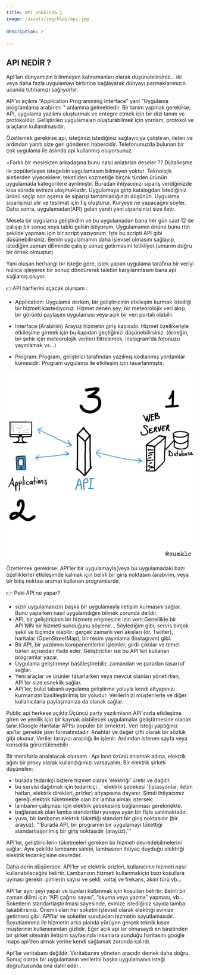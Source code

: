 ```yaml
---
title: API Hakkında 🐳
image: /assets/img/blog/api.jpg

description: >

---
```

## API NEDİR ?

Api’ları dünyamızın bilinmeyen kahramanları olarak düşünebilirsiniz… 
iki veya daha fazla uygulamayı birbirine bağlayarak dünyayı parmaklarımızın ucunda tutmamızı sağlıyorlar.

API’ın açılımı “Application Programming Interface” yani "Uygulama programlama arabirimi " anlamına gelmektedir.
Bir tanım yapmak gerekirse; API, uygulama yazılımı oluşturmak ve entegre etmek için bir dizi tanım ve protokoldür. Geliştirilen uygulamaları oluşturabilmek için yordam, protokol ve araçların kullanılmasıdır.

Özetlemek gerekirse api, isteğinizi istediğiniz sağlayıcıya çalıştıran, ileten ve ardından yanıtı size geri gönderen habercidir. Telefonunuzda bulunan bir çok uygulama ile aslında api kullanmış oluyorsunuz.

⭐Farklı bir meslekten arkadaşına bunu nasıl anlatırsın deseler ?? 
Dijitalleşme ile popülerleşen istegelsin uygulamasını bilmeyen yoktur. 
Teknolojik aletlerden yiyeceklere, tekstilden kozmetiğe birçok türden ürünün uygulamada kategorilere ayrılmıştır. 
Buradan ihtiyacınızı sipariş verdiğinizde kısa sürede evinize ulaşmaktadır. 
Uygulamaya girip katalogdan istediğiniz ürünü seçip son aşama ile siparişi tamamladığınızı düşünün. 
Uygulama siparişinizi alır ve teslimat için fiş oluşturur. Kuryeye ne yapacağını söyler. 
Daha sonra, uygulamadan(API) gelen yanıtı yani siparişinizi size iletir.

Mesela bir uygulama geliştirdim ve bu uygulamadan bana her gün saat 12 de çalışıp bir sonuç veya tablo gelsin istiyorum. Uygulamamın önüne bunu rtin şekilde yapması için bir script yazıyorum. İşte bu scripti API gibi düşünebilirsiniz. Benim uygulamamın daha işlevsel olmasını sağlayıp, istediğim zaman diliminde çalışıp sonuç getirmesini tetikliyor.(umarım doğru bir örnek olmuştur)

Yani oluşan herhangi bir isteğe göre, istek yapan uygulama tarafına bir veriyi hızlıca işleyerek bir sonuç döndürerek talebin karşılanmasını bana api sağlamış oluyor.

👉API harflerini açacak olursam :
- Application: Uygulama derken, bir geliştiricinin etkileşim kurmak istediği bir hizmeti kastediyoruz. 
Hizmet denen şey; bir meteorolojik veri akışı, bir görüntü paylaşım uygulaması veya açık bir veri portalı olabilir.

- Interface:(Arabirim) Arayüz hizmetin giriş kapısıdır. Hizmet özellikeriyle etkileşime girmek için bu kapıdan geçtiğinizi düşünebilirsiniz. (örneğin, bir şehir için meteorolojik verileri filtrelemek, instagram’da fotonuzu yayınlamak vs…)

- Program: Program, geliştirici tarafından yazılmış kodlanmış yordamlar kümesidir. Program uygulama ile etkileşim için tasarlanmıştır.

![şekil1](/assets/img/blog/api2.jpg)

Özetlemek gerekirse: API’ler bir uygulamayla(veya bu uygulamadaki bazı özelliklerle) etkileşimde kalmak için belirli bir giriş noktasını (arabirim, veya bir bitiş noktası arama) kullanan programlardır.


👉 Peki API ne yapar?
- sizin uygulamanızın başka bir uygulamayla iletişim kurmasını sağlar. Bunu yaparken nasıl uygulamdığını bilmek zorunda deildir. 
- API, bir geliştiricinin bir hizmete erişmesine izin verir.Genellikle bir API’NİN bir hizmeti sunduğunu söylenir…
    Söylediğim gibi; servis birçok şekil ve biçimde olabilir: gerçek zamanlı veri akışları (ör. Twitter), haritalar (OpenStreetMap), bir resim yayınlama (Instagram) gibi.
- Bir API, bir yazılımın kompanentlerini işlemler, girdi-çıktılar ve temel türleri açısından ifade eder. Geliştiriciler ise bu API’leri kullanan programlar yazar.
- Uygulama geliştirmeyi basitleştirebilir, zamandan ve paradan tasarruf sağlar.
- Yeni araçlar ve ürünler tasarlarken veya mevcut olanları yönetirken, API’ler size esneklik sağlar.
- API’ler, bulut tabanlı uygulama geliştirme yoluyla kendi altyapınızı kurmanızın basitleştirilmiş bir yoludur. Verilerinizi müşterilerle ve diğer kullanıcılarla paylaşmanıza da olanak sağlar. 

Public api herkese açıktır.Üçüncü party yazılımların API’ınızla etkileşime giren ve yenilik için bir kaynak olabilecek uygulamalar geliştirmesine olanak tanır.(Google Haritalar API’sı popüler bir örnektir). 
Veri isteği yaptığınız apı’lar genelde json formatındadır. Anahtar ve değer çifti olarak bir sözlük gibi okunur. Veriler tarayıcı aracılığı ile işlenir. Ardından istenen sayfa veya konsolda görüntülenebilir.

Bir metaforla analatacak olursam : 
Apı ların özünü anlamak adına, elektrik ağını bir proxy olarak kullandığımızı varsayalım. 
Bir elektrik şirketi düşünelim:
- burada tedarikçi bizlere hizmet olarak ‘elektriği’ üretir ve dağıtır.
- bu servisi dağıtmak için tedarikiçi , ’ elektrik şebekesi '(istasyonlar, iletim hatları, elektrik direkleri, prizler) altyapısına dayanır.
Şimdi ihtiyacımız gereği elektrik tüketmekte olan bir lamba almak istersek:
- lambanın çalışması için elektrik şebekesine bağlanması gerekmekte.
- bağlanacak olan lamba standartları yuvaya uyan bir fişle satılmaktadır.
- yuva, bir lambanın elektrik tükettiği standart bir giriş noktasıdır (bir arayüz). ‘’‘Burada API, bir programın bir uygulamayı tükettiği standartlaştırılmış bir giriş noktasıdır (arayüz).’’’
  
API’ler, geliştiricilerin tüketmeleri gereken bir hizmeti devredebilmelerini sağlar. Aynı şekilde lambanın sahibi, lambasının ihtiyaç duyduğu elektriği elektrik tedarikçisine devreder.

Daha derin düşünrsek: API’ler ve elektrik prizleri, kullanıcının hizmeti nasıl kullanabileceğini belirtir.
Lambanızın hizmeti kullanmakiçin bazı koşullara uyması gerekir: pimlerin sayısı ve şekli, voltaj ve frekans, akım türü vb…

API’lar aynı şeyi yapar ve bunları kullanmak için koşulları belirtir: Belirli bir zaman dilimi için “API çağrısı sayısı”, “okuma veya yazma” yapması, vb…
Soketlerin standartlaştırılması sayesinde, evinize istediğiniz sayıda lamba takabilirsiniz. 
Önemli olan her soketin işlevsel olarak elektriği evinize getirmesi gibi. 
API’lar ve soketler sundukları hizmetin soyutlamasıdır. Soyutlamnma ile hizmetin arka planda yürüyen gerçek teknik kısım müşterinin kullanımından gizlidir.
Eğer açık api lar olmasaydı en basitinden bir şirket sitesinin iletişim sayfasında insanlara sunduğu haritasını google maps api’den almak yerine kendi sağlamak zorunda kalırdı.

Api'lar veritabanı değildir. Veritabanını yöneten aracıdır demek daha doğru. 
Sonuç olarak bir uygulamanın verilerini başka uygulamanın isteği doğrultusunda ona  dahil eder..